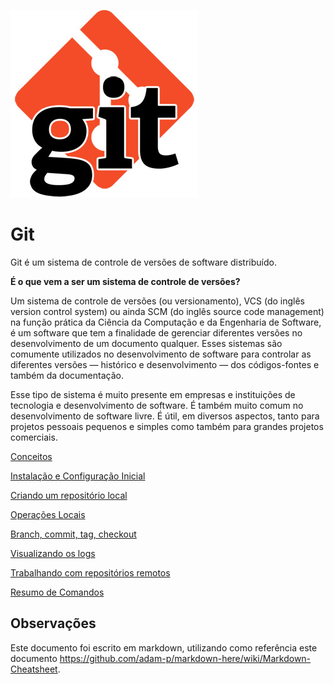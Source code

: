 ![Git Logo](/imagens/git.jpg)

# Git

Git é um sistema de controle de versões de software distribuído.

**É o que vem a ser um sistema de controle de versões?**

Um sistema de controle de versões (ou versionamento), VCS (do inglês version control system) ou ainda SCM (do inglês source code management) na função prática da Ciência da Computação e da Engenharia de Software, é um software que tem a finalidade de gerenciar diferentes versões no desenvolvimento de um documento qualquer. Esses sistemas são comumente utilizados no desenvolvimento de software para controlar as diferentes versões — histórico e desenvolvimento — dos códigos-fontes e também da documentação.

Esse tipo de sistema é muito presente em empresas e instituições de tecnologia e desenvolvimento de software. É também muito comum no desenvolvimento de software livre. É útil, em diversos aspectos, tanto para projetos pessoais pequenos e simples como também para grandes projetos comerciais.

[Conceitos](conceitos.md)

[Instalação e Configuração Inicial](instalacao.md)

[Criando um repositório local](criando-repositorio-local.md)

[Operações Locais](operacoes-locais.md)

[Branch, commit, tag, checkout](branches-commits-tags.md)

[Visualizando os logs](git-log.md)

[Trabalhando com repositórios remotos](repositorios-remotos.md)

[Resumo de Comandos](resumo-comandos.md)


## Observações

Este documento foi escrito em markdown, utilizando como referência este documento https://github.com/adam-p/markdown-here/wiki/Markdown-Cheatsheet.

